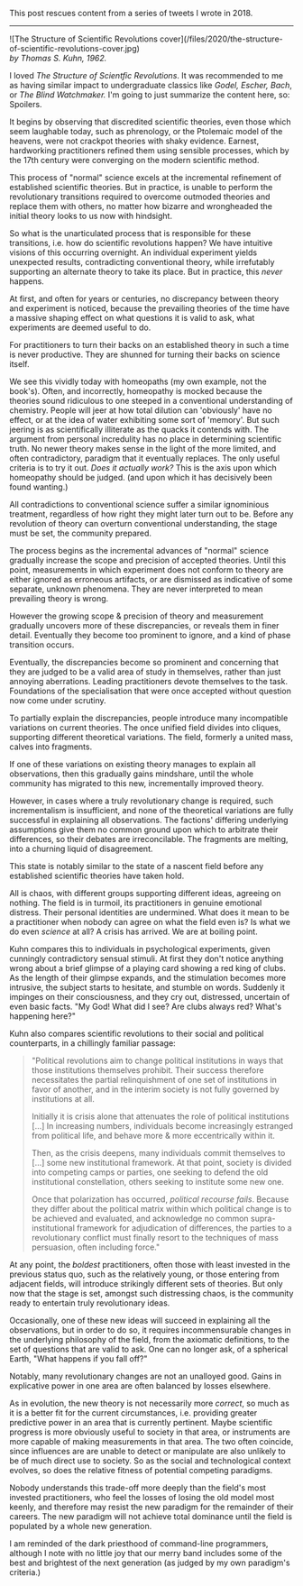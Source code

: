 <!--
.. title: The Structure of Scientific Revolutions
.. slug: the-structure-of-scientific-revolutions
.. date: 2020-06-14 09:02:22 UTC-05:00
.. tags: media,book,non-fiction,science,politics
.. category: 
.. link: 
.. description: 
.. type: text
-->

This post rescues content from a series of tweets I wrote in 2018.

---

<span style="float: left">
![The Structure of Scientific Revolutions cover](/files/2020/the-structure-of-scientific-revolutions-cover.jpg)
</span>

_by Thomas S. Kuhn, 1962._

I loved *The Structure of Scientfic Revolutions*.
It was recommended to me as having similar impact to undergraduate
classics like *Godel, Escher, Bach*, or *The Blind Watchmaker.* I'm going
to just summarize the content here, so: Spoilers.

It begins by observing that discredited scientific theories, even those
which seem laughable today, such as phrenology, or the Ptolemaic model of the
heavens, were not crackpot theories with shaky evidence. Earnest, hardworking
practitioners refined them using sensible processes, which by the 17th century
were converging on the modern scientific method.

This process of "normal" science excels at the incremental refinement of
established scientific theories. But in practice, is unable to perform the
revolutionary transitions required to overcome outmoded theories and replace
them with others, no matter how bizarre and wrongheaded the initial theory
looks to us now with hindsight.

So what is the unarticulated process that is responsible for these
transitions, i.e. how do scientific revolutions happen? We have intuitive
visions of this occurring overnight. An individual experiment yields unexpected
results, contradicting conventional theory, while irrefutably supporting an
alternate theory to take its place. But in practice, this *never* happens.

At first, and often for years or centuries, no discrepancy between theory and
experiment is noticed, because the prevailing theories of the time have a
massive shaping effect on what questions it is valid to ask, what experiments
are deemed useful to do.

For practitioners to turn their backs on an established theory in such a time
is never productive. They are shunned for turning their backs on science
itself.

We see this vividly today with homeopaths (my own example, not the book's).
Often, and incorrectly, homeopathy is mocked because the theories sound
ridiculous to one steeped in a conventional understanding of chemistry.
People will jeer at how total dilution can 'obviously' have no effect,
or at the idea of water exhibiting some sort of 'memory'. But such jeering is
as scientifically illiterate as the quacks it contends with. The argument from
personal incredulity has no place in determining scientific truth. No newer
theory makes sense in the light of the more limited, and often contradictory,
paradigm that it eventually replaces. The only useful criteria is to try it
out. *Does it actually work?* This is the axis upon which homeopathy should be
judged. (and upon which it has decisively been found wanting.)

All contradictions to conventional science suffer a similar ignominious
treatment, regardless of how right they might later turn out to be. Before any
revolution of theory can overturn conventional understanding, the stage
must be set, the community prepared.

The process begins as the incremental advances of "normal" science gradually
increase the scope and precision of accepted theories. Until this point,
measurements in which experiment does not conform to theory are either ignored
as erroneous artifacts, or are dismissed as indicative of some separate,
unknown phenomena. They are never interpreted to mean prevailing theory is
wrong.

However the growing scope & precision of theory and measurement gradually
uncovers more of these discrepancies, or reveals them in finer detail.
Eventually they become too prominent to ignore, and a kind of phase transition
occurs.

Eventually, the discrepancies become so prominent and concerning that they
are judged to be a valid area of study in themselves, rather than just annoying
aberrations. Leading practitioners devote themselves to the task. Foundations
of the specialisation that were once accepted without question now come under
scrutiny.

To partially explain the discrepancies, people introduce many incompatible
variations on current theories. The once unified field divides into cliques,
supporting different theoretical variations. The field, formerly a united mass,
calves into fragments.

If one of these variations on existing theory manages to explain all
observations, then this gradually gains mindshare, until the whole community
has migrated to this new, incrementally improved theory.

However, in cases where a truly revolutionary change is required, such
incrementalism is insufficient, and none of the theoretical variations are
fully successful in explaining all observations. The factions' differing
underlying assumptions give them no common ground upon which to arbitrate their
differences, so their debates are irreconcilable. The fragments are melting,
into a churning liquid of disagreement.

This state is notably similar to the state of a nascent field before any
established scientific theories have taken hold.

All is chaos, with different groups supporting different ideas, agreeing on
nothing. The field is in turmoil, its practitioners in genuine emotional
distress. Their personal identities are undermined. What does it mean to be a
practitioner when nobody can agree on what the field even is? Is what we do
even *science* at all? A crisis has arrived. We are at boiling point.

Kuhn compares this to individuals in psychological experiments, given cunningly
contradictory sensual stimuli. At first they don't notice anything wrong about
a brief glimpse of a playing card showing a red king of clubs. As the length of
their glimpse expands, and the stimulation becomes more intrusive, the subject
starts to hesitate, and stumble on words. Suddenly it impinges on their
consciousness, and they cry out, distressed, uncertain of even basic facts. "My
God! What did I see? Are clubs always red? What's happening here?"

Kuhn also compares scientific revolutions to their social and political
counterparts, in a chillingly familiar passage:

> "Political revolutions aim to change political institutions in ways that
those institutions themselves prohibit. Their success therefore necessitates
the partial relinquishment of one set of institutions in favor of another, and
in the interim society is not fully governed by institutions at all.
>
> Initially it is crisis alone that attenuates the role of political
institutions [...] In increasing numbers, individuals become increasingly
estranged from political life, and behave more & more eccentrically within
it.
>
> Then, as the crisis deepens, many individuals commit themselves to [...] some
new institutional framework. At that point, society is divided into competing
camps or parties, one seeking to defend the old institutional constellation,
others seeking to institute some new one.
>
> Once that polarization has occurred, *political recourse fails*. Because
they differ about the political matrix within which political change is to be
achieved and evaluated, and acknowledge no common supra-institutional framework
for adjudication of differences, the parties to a revolutionary conflict must
finally resort to the techniques of mass persuasion, often including force."

At any point, the *boldest* practitioners, often those with least invested in
the previous status quo, such as the relatively young, or those entering from
adjacent fields, will introduce strikingly different sets of theories. But only
now that the stage is set, amongst such distressing chaos, is the community
ready to entertain truly revolutionary ideas.

Occasionally, one of these new ideas will succeed in explaining all the
observations, but in order to do so, it requires incommensurable changes in the
underlying philosophy of the field, from the axiomatic definitions, to the set
of questions that are valid to ask. One can no longer ask, of a spherical
Earth, "What happens if you fall off?"

Notably, many revolutionary changes are not an unalloyed good. Gains in
explicative power in one area are often balanced by losses elsewhere.

As in evolution, the new theory is not necessarily more *correct*, so much as
it is a better fit for the current circumstances, i.e. providing greater
predictive power in an area that is currently pertinent. Maybe scientific
progress is more obviously useful to society in that area, or instruments are
more capable of making measurements in that area. The two often coincide,
since influences are are unable to detect or manipulate are also unlikely to
be of much direct use to society. So as the social and technological context
evolves, so does the relative fitness of potential competing paradigms.

Nobody understands this trade-off more deeply than the field's most
invested practitioners, who feel the losses of losing the old model most
keenly, and therefore may resist the new paradigm for the remainder of their
careers. The new paradigm will not achieve total dominance until the field is
populated by a whole new generation.

I am reminded of the dark priesthood of command-line programmers, although
I note with no little joy that our merry band includes some of the best and
brightest of the next generation (as judged by my own paradigm's criteria.)

<br style="clear: left" />

